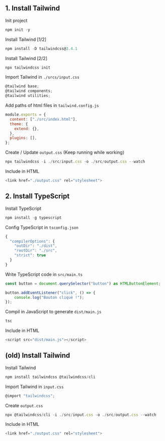 ## 1. Install Tailwind

Init project
```javascript
npm init -y
```

Install Tailwind [1/2]
```javascript
npm install -D tailwindcss@3.4.1
```

Install Tailwind [2/2]
```javascript
npx tailwindcss init
```

Import Tailwind in `./srcs/input.css`
```javascript
@tailwind base;
@tailwind components;
@tailwind utilities;
```

Add paths of html files in `tailwind.config.js`
```javascript
module.exports = {
  content: ["./src/index.html"],
  theme: {
    extend: {},
  },
  plugins: [],
};
```

Create / Update `output.css` (Keep running while working)
```javascript
npx tailwindcss -i ./src/input.css -o ./src/output.css --watch
```

Include in HTML
```javascript
<link href="./output.css" rel="stylesheet">
```


## 2. Install TypeScript

Install TypeScript
```javascript
npm install -g typescript
```

Config TypeScript in `tsconfig.json`
```javascript
{
  "compilerOptions": {
    "outDir": "./dist",
    "rootDir": "./src",
    "strict": true
  }
}
```

Write TypeScript code in `src/main.ts`
```javascript
const button = document.querySelector("button") as HTMLButtonElement;

button.addEventListener("click", () => {
    console.log("Bouton cliqué !");
});
```

Compil in JavaScript to generate `dist/main.js`
```javascript
tsc
```

Include in HTML
```javascript
<script src="dist/main.js"></script>
```


## (old) Install Tailwind

Install Tailwind
```javascript
npm install tailwindcss @tailwindcss/cli
```

Import Tailwind in `input.css`
```javascript
@import "tailwindcss";
```

Create `output.css`
```javascript
npx @tailwindcss/cli -i ./src/input.css -o ./src/output.css --watch
```

Include in HTML
```javascript
<link href="./output.css" rel="stylesheet">
```